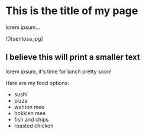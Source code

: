 # This is the title of my page

lorem ipsum...

!()[sentosa.jpg]

## I believe this will print a smaller text

lorem ipsum, it's time for lunch pretty soon!

Here are my food options:

* sushi
* pizza
* wanton mee
* hokkien mee
* fish and chips
* roasted chicken
